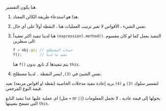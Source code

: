 
هنا يكون التفسير.

1. هذا هو استدعاء طريقة الكائن المعتاد.

2. نفس الشيء ، الأقواس لا تغير ترتيب العمليات هنا ، النقطة أولاً على أي حال.

3. هنا لدينا تنفيذ اكثر تعقيداً `(expression).method()`. التنفيذ يعمل كما لو كان مقسوم الى سطرين:

    ```js no-beautify
    f = obj.go; // حساب المصطلح
    f();        // تنفيذ ما لدينا
    ```

    هنا `f()` يتم تنفيذها كـ تابع, بدون `this`.

4. نفس الشيئ في `(3)`, ايسر النقطة `.` لدينا مصطلح.

لتفسير سلوك `(3)` و `(4)` نريد إعادة تنفيذ مدخلات الخاصية (نقطة او اقواس مربعة) تعيد قيمة النوع المرجعي.  

اى عملية عليها عدا تنفيذ التابع (مثل `=` or `||`) يحولها إلى قيمة عادية ، لا تحمل المعلومات التي تسمح بتعيينها `this`.

